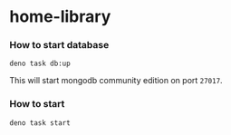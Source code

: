 # home-library

### How to start database

`deno task db:up`

This will start mongodb community edition on port `27017`.

### How to start

`deno task start`
